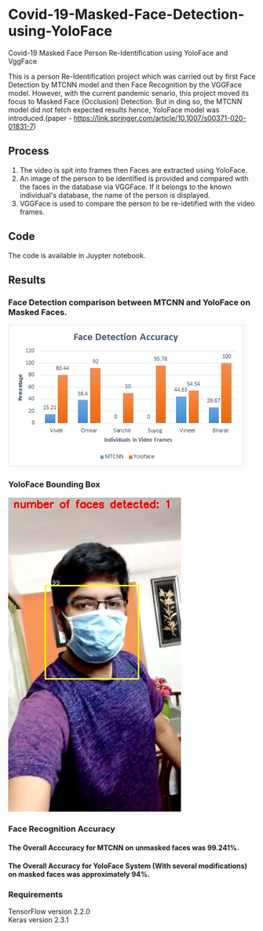 # Covid-19-Masked-Face-Detection-using-YoloFace
Covid-19 Masked Face Person Re-Identification using YoloFace and VggFace

This is a person Re-Identification project which was carried out by first Face Detection by MTCNN model and then Face Recognition by the VGGFace model. However, with the current pandemic senario, this project moved its focus to Masked Face (Occlusion) Detection. But in ding so, the MTCNN model did not fetch expected results hence, YoloFace model was introduced.(paper - https://link.springer.com/article/10.1007/s00371-020-01831-7)

## Process
1) The video is spit into frames then Faces are extracted using YoloFace.
2) An image of the person to be identified is provided and compared with the faces in the database via VGGFace. If it belongs to the known individual's database, the name of the person is displayed.
3) VGGFace is used to compare the person to be re-idetified with the video frames.

## Code
The code is available in Juypter notebook.

## Results

### Face Detection comparison between MTCNN and YoloFace on Masked Faces.
![](Images/Face_Detection_Comparison.jpeg)

### YoloFace Bounding Box

![](Images/Mask_Image.jpg)


### Face Recognition Accuracy
#### The Overall Acccuracy for MTCNN on unmasked faces was 99.241%.
#### The Overall Accuracy for YoloFace System (With several modifications) on masked faces was approximately 94%.

### Requirements

TensorFlow version 2.2.0\
Keras version 2.3.1
